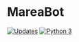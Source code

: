 # MareaBot
[![Updates](https://pyup.io/repos/github/mareabot/mareabot/shield.svg)](https://pyup.io/repos/github/mareabot/mareabot/)
[![Python 3](https://pyup.io/repos/github/mareabot/mareabot/python-3-shield.svg)](https://pyup.io/repos/github/mareabot/mareabot/)